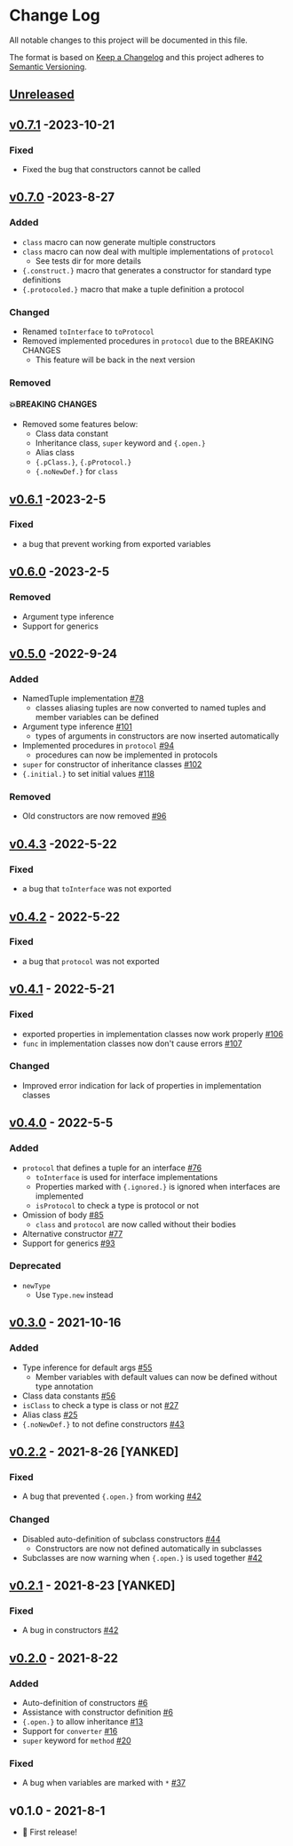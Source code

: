 # Change Log
All notable changes to this project will be documented in this file.

The format is based on [Keep a Changelog](http://keepachangelog.com/)
and this project adheres to [Semantic Versioning](http://semver.org/).

## [Unreleased]

## [v0.7.1] -2023-10-21
### Fixed
- Fixed the bug that constructors cannot be called

## [v0.7.0] -2023-8-27
### Added
- `class` macro can now generate multiple constructors
- `class` macro can now deal with multiple implementations of `protocol`
    - See tests dir for more details
- `{.construct.}` macro that generates a constructor for standard type definitions
- `{.protocoled.}` macro that make a tuple definition a protocol

### Changed
- Renamed `toInterface` to `toProtocol`
- Removed implemented procedures in `protocol` due to the BREAKING CHANGES
    - This feature will be back in the next version

### Removed
#### 💥BREAKING CHANGES
- Removed some features below:
    - Class data constant
    - Inheritance class, `super` keyword and `{.open.}`
    - Alias class
    - `{.pClass.}`, `{.pProtocol.}`
    - `{.noNewDef.}` for `class`

## [v0.6.1] -2023-2-5
### Fixed
- a bug that prevent working from exported variables

## [v0.6.0] -2023-2-5
### Removed
- Argument type inference
- Support for generics

## [v0.5.0] -2022-9-24
### Added
- NamedTuple implementation [#78](https://github.com/Glasses-Neo/OOlib/issues/78)
  - classes aliasing tuples are now converted to named tuples and member variables can be defined
- Argument type inference [#101](https://github.com/Glasses-Neo/OOlib/issues/101)
  - types of arguments in constructors are now inserted automatically
- Implemented procedures in `protocol` [#94](https://github.com/Glasses-Neo/OOlib/issues/94)
  - procedures can now be implemented in protocols
- `super` for constructor of inheritance classes [#102](https://github.com/Glasses-Neo/OOlib/issues/102)
- `{.initial.}` to set initial values [#118](https://github.com/Glasses-Neo/OOlib/issues/118)

### Removed
- Old constructors are now removed [#96](https://github.com/Glasses-Neo/OOlib/issues/96)

## [v0.4.3] -2022-5-22
### Fixed
- a bug that `toInterface` was not exported

## [v0.4.2] - 2022-5-22
### Fixed
- a bug that `protocol` was not exported

## [v0.4.1] - 2022-5-21
### Fixed
- exported properties in implementation classes now work properly [#106](https://github.com/Glasses-Neo/OOlib/issues/106)
- `func` in implementation classes now don't cause errors [#107](https://github.com/Glasses-Neo/OOlib/issues/107)

### Changed
- Improved error indication for lack of properties in implementation classes

## [v0.4.0] - 2022-5-5
### Added
- `protocol` that defines a tuple for an interface [#76](https://github.com/Glasses-Neo/OOlib/issues/76)
  - `toInterface` is used for interface implementations
  - Properties marked with `{.ignored.}` is ignored when interfaces are implemented
  - `isProtocol` to check a type is protocol or not
- Omission of body [#85](https://github.com/Glasses-Neo/OOlib/issues/85)
  - `class` and `protocol` are now called without their bodies
- Alternative constructor [#77](https://github.com/Glasses-Neo/OOlib/issues/77)
- Support for generics [#93](https://github.com/Glasses-Neo/OOlib/issues/93)

### Deprecated
- `newType`
  - Use `Type.new` instead

## [v0.3.0] - 2021-10-16
### Added
- Type inference for default args [#55](https://github.com/Glasses-Neo/OOlib/pull/55)
  - Member variables with default values can now be defined without type annotation
- Class data constants [#56](https://github.com/Glasses-Neo/OOlib/issues/56)
- `isClass` to check a type is class or not [#27](https://github.com/Glasses-Neo/OOlib/issues/27)
- Alias class [#25](https://github.com/Glasses-Neo/OOlib/issues/25)
- `{.noNewDef.}` to not define constructors [#43](https://github.com/Glasses-Neo/OOlib/issues/43)

## [v0.2.2] - 2021-8-26 [YANKED]
### Fixed
- A bug that prevented `{.open.}` from working [#42](https://github.com/Glasses-Neo/OOlib/issues/42)

### Changed
- Disabled auto-definition of subclass constructors [#44](https://github.com/Glasses-Neo/OOlib/issues/44)
  - Constructors are now not defined automatically in subclasses
- Subclasses are now warning when `{.open.}` is used together [#42](https://github.com/Glasses-Neo/OOlib/issues/42)

## [v0.2.1] - 2021-8-23 [YANKED]
### Fixed
- A bug in constructors [#42](https://github.com/Glasses-Neo/OOlib/issues/45)

## [v0.2.0] - 2021-8-22
### Added
- Auto-definition of constructors [#6](https://github.com/Glasses-Neo/OOlib/issues/6)
- Assistance with constructor definition [#6](https://github.com/Glasses-Neo/OOlib/issues/)
- `{.open.}` to allow inheritance [#13](https://github.com/Glasses-Neo/OOlib/issues/13)
- Support for `converter` [#16](https://github.com/Glasses-Neo/OOlib/issues/16)
- `super` keyword for `method` [#20](https://github.com/Glasses-Neo/OOlib/issues/20)

### Fixed
- A bug when variables are marked with `*` [#37](https://github.com/Glasses-Neo/OOlib/issues/37)
## v0.1.0 - 2021-8-1
- 🎉 First release!

[Unreleased]: https://github.com/Glasses-Neo/OOlib/compare/0.7.1...HEAD
[v0.7.1]: https://github.com/Glasses-Neo/OOlib/compare/0.7.0...0.7.1
[v0.7.0]: https://github.com/Glasses-Neo/OOlib/compare/0.6.1...0.7.0
[v0.6.1]: https://github.com/Glasses-Neo/OOlib/compare/0.6.0...0.6.1
[v0.6.0]: https://github.com/Glasses-Neo/OOlib/compare/0.5.0...0.6.0
[v0.5.0]: https://github.com/Glasses-Neo/OOlib/compare/0.4.3...0.5.0
[v0.4.3]: https://github.com/Glasses-Neo/OOlib/compare/0.4.2...0.4.3
[v0.4.2]: https://github.com/Glasses-Neo/OOlib/compare/0.4.1...0.4.2
[v0.4.1]: https://github.com/Glasses-Neo/OOlib/compare/0.4.0...0.4.1
[v0.4.0]: https://github.com/Glasses-Neo/OOlib/compare/0.3.0...0.4.0
[v0.3.0]: https://github.com/Glasses-Neo/OOlib/compare/0.2.2...0.3.0
[v0.2.2]: https://github.com/Glasses-Neo/OOlib/compare/0.2.1...0.2.2
[v0.2.1]: https://github.com/Glasses-Neo/OOlib/compare/0.2.0...0.2.1
[v0.2.0]: https://github.com/Glasses-Neo/OOlib/compare/0.1.0...0.2.0
